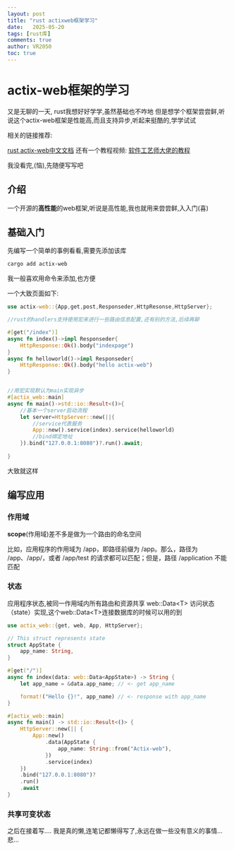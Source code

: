 ```yaml
---
layout: post
title: "rust actixweb框架学习"
date:   2025-05-20
tags: [rust库]
comments: true
author: VR2050
toc: true
---
```


# actix-web框架的学习

又是无聊的一天, rust我想好好学学,虽然基础也不咋地
但是想学个框架尝尝鲜,听说这个actix-web框架是性能高,而且支持异步,听起来挺酷的,学学试试

相关的链接推荐:

[rust actix-web中文文档](http://opendocs.containerpi.com/actix-web/zh/intro.html)
还有一个教程视频:
[软件工艺师大佬的教程](https://www.bilibili.com/video/BV1RP4y1G7KF/?spm_id_from=333.337.search-card.all.click)

我没看完,(恼),先随便写写吧


## 介绍

一个开源的**高性能**的web框架,听说是高性能,我也就用来尝尝鲜,入入门(喜)



## 基础入门

先编写一个简单的事例看看,需要先添加该库
```bash
cargo add actix-web
```
我一般喜欢用命令来添加,也方便

一个大致页面如下:

```rust
use actix-web::{App,get,post,Responseder,HttpResonse,HttpServer};

//rust的handlers支持使用宏来进行一些路由信息配置,还有别的方法,后续再聊

#[get("/index")]
async fn index()->impl Responseder{
    HttpResponse::Ok().body("indexpage")
}
async fn helloworld()->impl Responseder{
    HttpResponse::Ok().body("hello actix-web")
}


//用宏实现默认为main实现异步
#[actix_web::main]
async fn main()->std::io::Result<()>{
    //基本一个server启动流程
    let server=HttpServer::new(||{
        //service代表服务
        App::new().service(index).service(helloworld)
        //bind绑定地址
    }).bind("127.0.0.1:8080")?.run().await;
  
}
```

大致就这样


## 编写应用

### 作用域

**scope**(作用域)差不多是做为一个路由的命名空间

比如，应用程序的作用域为 /app，即路径前缀为 /app。那么，路径为 /app、/app/，或者 /app/test 的请求都可以匹配；但是，路径 /application 不能匹配

### 状态

应用程序状态,被同一作用域内所有路由和资源共享
web::Data\<T> 访问状态（state）实现,这个web::Data\<T>连接数据库的时候可以用的到

```rust
use actix_web::{get, web, App, HttpServer};

// This struct represents state
struct AppState {
    app_name: String,
}

#[get("/")]
async fn index(data: web::Data<AppState>) -> String {
    let app_name = &data.app_name; // <- get app_name

    format!("Hello {}!", app_name) // <- response with app_name
}
```
```rust
#[actix_web::main]
async fn main() -> std::io::Result<()> {
    HttpServer::new(|| {
        App::new()
            .data(AppState {
                app_name: String::from("Actix-web"),
            })
            .service(index)
    })
    .bind("127.0.0.1:8080")?
    .run()
    .await
}
```

### 共享可变状态

之后在接着写....
我是真的懒,连笔记都懒得写了,永远在做一些没有意义的事情...
悲...




